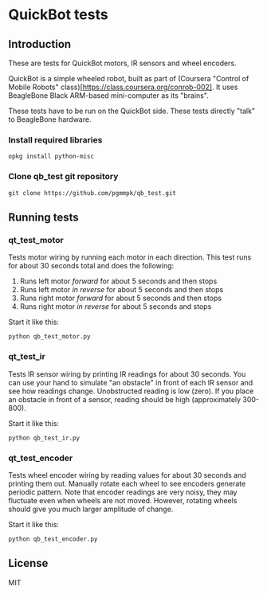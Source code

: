 # QuickBot tests

## Introduction

These are tests for QuickBot motors, IR sensors and wheel encoders.

QuickBot is a simple wheeled robot, built as part of (Coursera "Control of Mobile Robots"
class)[https://class.coursera.org/conrob-002]. It uses BeagleBone Black ARM-based mini-computer
as its "brains".

These tests have to be run on the QuickBot side. These tests directly "talk" to BeagleBone hardware.

### Install required libraries

    opkg install python-misc

### Clone qb_test git repository

    git clone https://github.com/pgmmpk/qb_test.git

## Running tests

### qt_test_motor

Tests motor wiring by running each motor in each direction. This test runs for about 30 seconds total
and does the following:

1. Runs left motor _forward_ for about 5 seconds and then stops
2. Runs left motor _in reverse_ for about 5 seconds and then stops
3. Runs right motor _forward_ for about 5 seconds and then stops
4. Runs right motor _in reverse_ for about 5 seconds and stops

Start it like this:

    python qb_test_motor.py

### qt_test_ir

Tests IR sensor wiring by printing IR readings for about 30 seconds. You can use your hand to simulate "an obstacle"
in front of each IR sensor and see how readings change. Unobstructed reading is low (zero). If you place an obstacle in
front of a sensor, reading should be high (approximately 300-800).

Start it like this:

    python qb_test_ir.py

### qt_test_encoder

Tests wheel encoder wiring by reading values for about 30 seconds and printing them out. Manually rotate each wheel
to see encoders generate periodic pattern. Note that encoder readings are very noisy, they may fluctuate even
when wheels are not moved. However, rotating wheels should give you much larger amplitude of change.

Start it like this:

    python qb_test_encoder.py


## License
MIT

